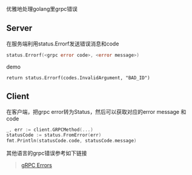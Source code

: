 优雅地处理golang里grpc错误

## Server

在服务端利用status.Errorf发送错误消息和code

```go
status.Errorf(<grpc error code>, <error message>)
```

demo

```golang
return status.Errorf(codes.InvalidArgument, "BAD_ID")
```

## Client

在客户端，把grpc error转为Status，然后可以获取对应的error message 和 code

```go
_, err := client.GRPCMethod(...)
statusCode := status.FromError(err)
fmt.Println(statusCode.code, statusCode.message)
```

其他语言的grpc错误参考如下链接

> [gRPC Errors](http://avi.im/grpc-errors/)
